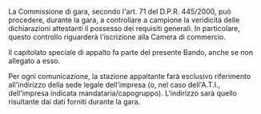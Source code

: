 La Commissione di gara, secondo l'art. 71 del D.P.R. 445/2000, può procedere, durante la gara, a controllare a campione la veridicità delle dichiarazioni attestanti il possesso dei requisiti generali. In particolare, questo controllo riguarderà l'iscrizione alla Camera di commercio.

Il capitolato speciale di appalto fa parte del presente Bando, anche se non allegato a esso.

Per ogni comunicazione, la stazione appaltante farà esclusivo riferimento all'indirizzo della sede legale dell'impresa (o, nel caso dell'A.T.I., dell'impresa indicata mandataria/capogruppo). L'indirizzo sarà quello risultante dai dati forniti durante la gara.